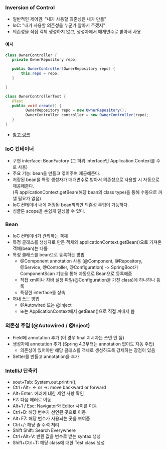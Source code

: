 ### Inversion of Control
- 일반적인 제어권: "내가 사용할 의존성은 내가 만듦"
- IoC: "내가 사용할 의존성을 누군가 알아서 주겠지"
- 의존성을 직접 객체 생성하지 않고, 생성자에서 매개변수로 받아서 사용

#### 예시
```java
class OwnerController {
   private OwnerRepository repo;

   public OwnerController(OwnerRepository repo) {
       this.repo = repo;
   } 

}

class OwnerControllerTest {
   @Test
   public void create() {
         OwnerRepository repo = new OwnerRepository();
         OwnerController controller = new OwnerController(repo);
   }
}
```
- [참고 링크](https://martinfowler.com/articles/injection.html)

### IoC 컨테이너
- 구현 interface: BeanFactory (그 하위 interface인 Application Context를 주로 사용)
- 주요 기능: bean을 만들고 엮어주며 제공해준다.
- 저장된 bean을 특정 생성자가 매개변수로 받아서 의존성으로 사용할 시 자동으로 제공해준다.  
  (즉 applicationContext.getBean(해당 bean의 class type)을 통해 수동으로 꺼낼 필요가 없음)
- IoC 컨테이너 내에 저장된 bean끼리만 의존성 주입이 가능하다.
- 싱글톤 scope을 손쉽게 달성할 수 있다.

### Bean
- IoC 컨테이너가 관리하는 객체
- 특정 클래스를 생성자로 만든 객체와 applicationContext.getBean()으로 가져온 객체(bean)는 다름
- 특정 클래스를 bean으로 등록하는 방법
  - @Component annotation 사용 (@Component, @Repository, @Service, @Controller, @Configuration) -> SpringBoot가 ComponentScan 기능을 통해 자동으로 Bean으로 등록해줌
  - 직접 xml이나 자바 설정 파일(@Configuration을 가진 class)에 하나하나 등록
  - 특정한 interface를 상속
- 꺼내 쓰는 방법
  - @Autowired 또는 @Inject
  - 또는 ApplicationContext에서 getBean()으로 직접 꺼내서 씀

### 의존성 주입 (@Autowired / @Inject)
- Field에 annotation 추가 (이 경우 final 지시자는 쓰면 안 됨)
- 생성자에 annotation 추가 (Spring 4.3부터는 annotation 없이도 자동 주입)
  - 의존성이 있어야만 해당 클래스를 객체로 생성하도록 강제하는 장점이 있음
- Setter를 만들고 annotation을 추가

### IntelliJ 단축키
- sout+Tab: System.out.println();
- Ctrl+Alt+ <- or ->: move backward or forward
- Alt+Enter: 에러에 대한 제안 사항 확인
- F2: 다음 에러로 이동
- Alt+1 / Esc: Navigator와 Editor 사이를 이동
- Ctrl+B: 해당 변수가 선언된 곳으로 이동
- Alt+F7: 해당 변수가 사용되는 곳을 보여줌
- Ctrl+/: 해당 줄 주석 처리
- Shift Shift: Search Everywhere
- Ctrl+Alt+V: 반환 값을 변수로 받는 syntax 생성
- Shift+Ctrl+T: 해당 class에 대한 Test class 생성
